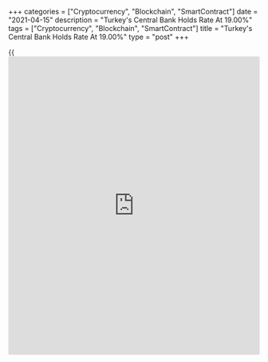 +++
categories = ["Cryptocurrency", "Blockchain", "SmartContract"]
date = "2021-04-15"
description = "Turkey's Central Bank Holds Rate At 19.00%"
tags = ["Cryptocurrency", "Blockchain", "SmartContract"]
title = "Turkey's Central Bank Holds Rate At 19.00%"
type = "post"
+++

{{<iframe id="large-banner" src="https://www.bounty.group/#slide=7.0" width="100%" height="600" scrolling="no" style="border: 0px solid rgb(216, 221, 230); border-radius: 3px;">}}

Turkey's central bank maintained its key interest rate, as widely
expected, at the first meeting rate-setting meeting of Sahap Kavcioglu
as the governor.

The Monetary Policy Committee of the Central Bank of the Republic of
Turkey decided to hold the key one-week repo rate to 19.00 percent.

President Tayyip Erdogan appointed Sahap Kavcioglu as the new central
bank governor after the bank lifted the interest rates by 200 basis
points at the March meeting under the leadership of Naci Agbal.

During Agbal's short tenure, the key one-week repo rate was raised by
875 basis points.

At the rate-setting meeting, the MPC said the decelerating impact of the
current monetary stance on credit and domestic demand is envisaged to
become more significant in the upcoming period.

Accordingly, the MPC decided to maintain the tight monetary [policy](https://www.fintechee.com/policy/)
stance by keeping the [policy](https://www.fintechee.com/policy/) rate unchanged.

The bank said it will continue to use decisively all available
instruments in pursuit of the primary objective of price stability.

"The [policy](https://www.fintechee.com/policy/) rate will continue to be determined at a level above
inflation to maintain a strong disinflationary effect until strong
indicators point to a permanent fall in inflation and the medium-term 5
percent target is reached," the bank said.

With the one-week repo rate at 19.00 percent and inflation at 16.2
percent, that already offers scope to reduce rates, William Jackson, an
economist at Capital Economics, said.

While the decision suggests that the risks to year-end forecast for the
one-week repo rate to be cut to 10.0 percent by year-end now lie to the
upside, significant easing still appears to be on the cards, the
economist added.

For comments and feedback [contact](https://www.playgroundfx.com/contact/): editorial@rtt[news](https://www.letsplayfx.com/blog/forex-news-website/).com

[Economic News][1]

 **What parts of the world are seeing the best (and worst) economic
performances lately? Click[here][2] to check out our [Econ Scorecard][2]
and find out! See up-to-the-moment [ranking](https://www.playgroundfx.com/blog/crypto-exchange-ranking/)s for the best and worst
performers in [GDP][3], [unemployment rate][4], [inflation][5] and much
more.**

   1. www.rtt[news](https://www.letsplayfx.com/blog/forex-news-website/).com/Content/EconomicNews.aspx
   2. www.rtt[news](https://www.letsplayfx.com/blog/forex-news-website/).com/economic-scorecard/world-rank/industrial-production/highest-performance.aspx
   3. www.rtt[news](https://www.letsplayfx.com/blog/forex-news-website/).com/economic-scorecard/world-rank/GDP/highest-performance.aspx
   4. www.rtt[news](https://www.letsplayfx.com/blog/forex-news-website/).com/economic-scorecard/world-rank/unemployment-rate/lowest-performance.aspx
   5. www.rtt[news](https://www.letsplayfx.com/blog/forex-news-website/).com/economic-scorecard/world-rank/CPI/highest-performance.aspx